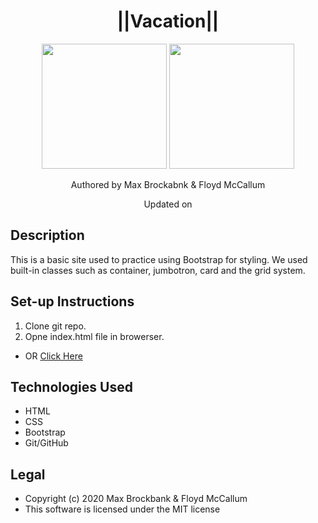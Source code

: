 <h1 align="center">||Vacation||</h1>
<div align="center">
<img src="https://github.com/MaxBrockbank.png" width="200px" height="auto" >
<img src="https://github.com/fmacc3.png" width="200px" height="auto" >
</div>
<p align="center">Authored by Max Brockabnk & Floyd McCallum</p>
<p align="center">Updated on <!-- Last updated --></p>

## Description
This is a basic site used to practice using Bootstrap for styling. We used built-in classes such as container, jumbotron, card and the grid system. 

## Set-up Instructions
1. Clone git repo.
2. Opne index.html file in browerser.
* OR <a href="https://maxbrockbank.github.io/basic-site-template/">Click Here</a>

## Technologies Used
* HTML
* CSS
* Bootstrap
* Git/GitHub

## Legal
* Copyright (c) 2020 Max Brockbank & Floyd McCallum
* This software is licensed under the MIT license